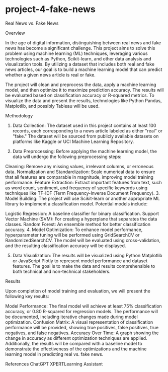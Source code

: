 # project-4-fake-news

Real News vs. Fake News

Overview

In the age of digital information, distinguishing between real news and fake news has become a significant challenge. This project aims to solve this problem using machine learning (ML) techniques, leveraging various technologies such as Python, Scikit-learn, and other data analysis and visualization tools. By utilizing a dataset that includes both real and fake news articles, our goal is to build a machine learning model that can predict whether a given news article is real or fake.

The project will clean and preprocess the data, apply a machine learning model, and then optimize it to maximize prediction accuracy. The results will be evaluated based on classification accuracy or R-squared metrics. To visualize the data and present the results, technologies like Python Pandas, Matplotlib, and possibly Tableau will be used.

Methodology

1. Data Collection:
The dataset used in this project contains at least 100 records, each corresponding to a news article labeled as either "real" or "fake." The dataset will be sourced from publicly available datasets on platforms like Kaggle or UCI Machine Learning Repository.

2. Data Preprocessing:
Before applying the machine learning model, the data will undergo the following preprocessing steps:

Cleaning: Remove any missing values, irrelevant columns, or erroneous data.
Normalization and Standardization: Scale numerical data to ensure that all features are comparable in magnitude, improving model training performance.
Feature Extraction: Extract important features from text, such as word count, sentiment, and frequency of specific keywords using techniques like TF-IDF (Term Frequency-Inverse Document Frequency).
3. Model Building:
The project will use Scikit-learn or another appropriate ML library to implement a classification model. Potential models include:

Logistic Regression: A baseline classifier for binary classification.
Support Vector Machine (SVM): For creating a hyperplane that separates the data classes.
Random Forest: An ensemble method for better classification accuracy.
4. Model Optimization:
To enhance model performance, hyperparameter tuning will be performed using GridSearchCV or RandomizedSearchCV. The model will be evaluated using cross-validation, and the resulting classification accuracy will be displayed.

5. Data Visualization:
The results will be visualized using Python Matplotlib or JavaScript Plotly to represent model performance and dataset features. The goal is to make the data and results comprehensible to both technical and non-technical stakeholders.

Results

Upon completion of model training and evaluation, we will present the following key results:

Model Performance: The final model will achieve at least 75% classification accuracy, or 0.80 R-squared for regression models. The performance will be documented, including iterative changes made during model optimization.
Confusion Matrix: A visual representation of classification performance will be provided, showing true positives, false positives, true negatives, and false negatives.
Accuracy Over Time: A graph showing the change in accuracy as different optimization techniques are applied.
Additionally, the results will be compared with a baseline model to demonstrate the effectiveness of the optimizations and the machine learning model in predicting real vs. fake news.

References
ChatGPT
XPERTLearning Assistant
